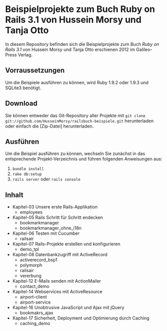 # Beispielprojekte zum Buch Ruby on Rails 3.1 von Hussein Morsy und Tanja Otto #

In diesem Repository befinden sich die Beispielprojekte zum Buch *Ruby on Rails 3.1* von Hussein Morsy und Tanja Otto erschienen 2012 im Galileo-Press Verlag.


## Vorraussetzungen ##


Um die Beispiele ausführen zu können, wird Ruby 1.9.2 oder 1.9.3 und SQLite3 benötigt.

## Download ##

Sie können entweder das  Git-Repository aller Projekte mit `git clone git://github.com/HusseinMorsy/railsbuch-beispiele.git` herunterladen oder einfach die [Zip-Datei] herunterladen.

## Ausführen ##

Um die Beispiel ausführen zu können, wechseln Sie zunächst in das entsprechende Projekt-Verzeichnis  und führen folgenden Anweisungen aus:

1. `bundle install`
2. `rake db:setup`
3. `rails server` oder `rails console`

## Inhalt

* Kapitel-03 Unsere erste Rails-Applikation
	* employees
* Kapitel-05 Rails Schritt für Schritt endecken
	* bookmarkmanager
	* bookmarkmanager_ohne_i18n
* Kapitel-06 Testen mit Cucumber
	* railsair
* Kapitel-07 Rails-Projekte erstellen und konfigurieren
	* demo_tpl
* Kapitel-08 Datenbankzugriff mit ActiveRecord
	* activerecord_bsp1
	* polymorph
	* railsair
	* vererbung
* Kapitel-12 E-Mails senden mit ActionMailer 
	* contact_demo
* Kapitel-14 Webservices mit ActiveResource
	* airport-client
	* airport-service
* Kapitel-16 Unobtrusive JavaScript und Ajax mit jQuery
	* bookmakrs_ajax
* Kapitel-17  Sicherheit, Deployment und Optimierung durch Caching
	* caching_demo
